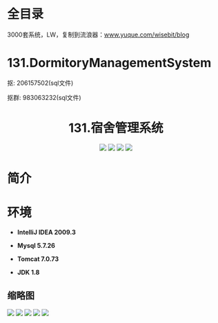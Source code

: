 # 全目录

3000套系统，LW，复制到流浪器：www.yuque.com/wisebit/blog
# 131.DormitoryManagementSystem

<p>抠: 206157502(sql文件)</p>
<p>抠群: 983063232(sql文件)</p>

<p><h1 align="center">131.宿舍管理系统</h1></p>


<p align="center">
	<img src="https://img.shields.io/badge/jdk-1.8-orange.svg"/>
    <img src="https://img.shields.io/badge/spring-5.x-lightgrey.svg"/>
    <img src="https://img.shields.io/badge/springmvc-3.x-blue.svg"/>
    <img src="https://img.shields.io/badge/mybatis-5.x-yellow.svg"/>
</p>

# 简介
>
> 



# 环境

- <b>IntelliJ IDEA 2009.3</b>

- <b>Mysql 5.7.26</b>

- <b>Tomcat 7.0.73</b>

- <b>JDK 1.8</b>




## 缩略图

![](https://bitwise.oss-cn-heyuan.aliyuncs.com/2024/9/10/8d7e3cbd-2cd5-49e0-9a19-95de9f3033c6.png)
![](https://bitwise.oss-cn-heyuan.aliyuncs.com/2024/9/10/e3dd79fa-ddaf-451b-ae0c-892ad91fed86.png)
![](https://bitwise.oss-cn-heyuan.aliyuncs.com/2024/9/10/17ee4f4e-d5cf-4e62-95e3-646ac3f2acb2.png)
![](https://bitwise.oss-cn-heyuan.aliyuncs.com/2024/9/10/23377efe-adff-4f6a-8444-4803df5a3ef8.png)
![](https://bitwise.oss-cn-heyuan.aliyuncs.com/2024/9/10/2f93c02e-9f2b-46cd-9893-9f849a39f2fe.png)




